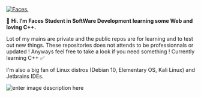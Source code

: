 [![Faces.](https://new-game-plus.fr/wp-content/uploads/2020/12/Cyberpunk-2077-romance-panam.png)](https://facesh.me)


🐧 **Hi. I’m Faces Student in SoftWare Development learning some Web and loving C++.**

Lot of my mains are private and the public repos are for learning and to test out new things. These repositories does not attends to be professionnals or updated ! Anyways feel free to take a look if you need something ! 
Currently learning C++ ✅

I'm also a big fan of Linux distros (Debian 10, Elementary OS, Kali Linux) and Jetbrains IDEs.

![enter image description here](https://hidden.market/wp-content/uploads/2019/05/200.gif)


